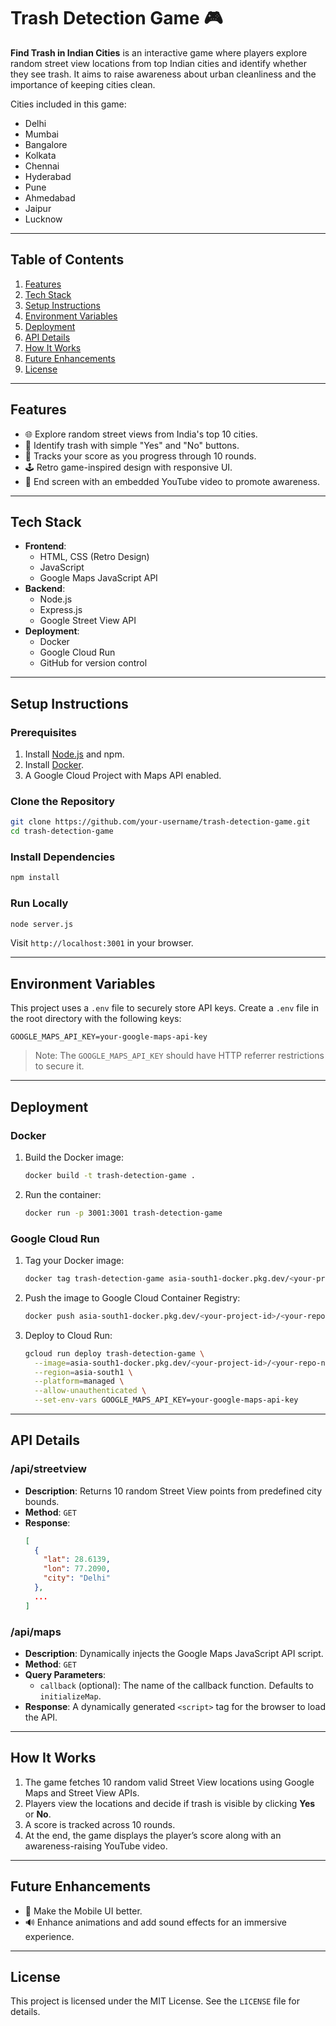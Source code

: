 
# Trash Detection Game 🎮

**Find Trash in Indian Cities** is an interactive game where players explore random street view locations from top Indian cities and identify whether they see trash. It aims to raise awareness about urban cleanliness and the importance of keeping cities clean.

Cities included in this game:
- Delhi
- Mumbai
- Bangalore
- Kolkata
- Chennai
- Hyderabad
- Pune
- Ahmedabad
- Jaipur
- Lucknow

---

## **Table of Contents**
1. [Features](#features)
2. [Tech Stack](#tech-stack)
3. [Setup Instructions](#setup-instructions)
4. [Environment Variables](#environment-variables)
5. [Deployment](#deployment)
6. [API Details](#api-details)
7. [How It Works](#how-it-works)
8. [Future Enhancements](#future-enhancements)
9. [License](#license)

---

## **Features**
- 🌐 Explore random street views from India's top 10 cities.
- 🎯 Identify trash with simple "Yes" and "No" buttons.
- 📝 Tracks your score as you progress through 10 rounds.
- 🕹️ Retro game-inspired design with responsive UI.
- 🎥 End screen with an embedded YouTube video to promote awareness.

---

## **Tech Stack**
- **Frontend**:
  - HTML, CSS (Retro Design)
  - JavaScript
  - Google Maps JavaScript API
- **Backend**:
  - Node.js
  - Express.js
  - Google Street View API
- **Deployment**:
  - Docker
  - Google Cloud Run
  - GitHub for version control

---

## **Setup Instructions**

### Prerequisites
1. Install [Node.js](https://nodejs.org/) and npm.
2. Install [Docker](https://www.docker.com/).
3. A Google Cloud Project with Maps API enabled.

### Clone the Repository
```bash
git clone https://github.com/your-username/trash-detection-game.git
cd trash-detection-game
```

### Install Dependencies
```bash
npm install
```

### Run Locally
```bash
node server.js
```
Visit `http://localhost:3001` in your browser.

---

## **Environment Variables**

This project uses a `.env` file to securely store API keys. Create a `.env` file in the root directory with the following keys:

```env
GOOGLE_MAPS_API_KEY=your-google-maps-api-key
```

> Note: The `GOOGLE_MAPS_API_KEY` should have HTTP referrer restrictions to secure it.

---

## **Deployment**

### Docker
1. Build the Docker image:
   ```bash
   docker build -t trash-detection-game .
   ```
2. Run the container:
   ```bash
   docker run -p 3001:3001 trash-detection-game
   ```

### Google Cloud Run
1. Tag your Docker image:
   ```bash
   docker tag trash-detection-game asia-south1-docker.pkg.dev/<your-project-id>/<your-repo-name>/trash-detection-game
   ```
2. Push the image to Google Cloud Container Registry:
   ```bash
   docker push asia-south1-docker.pkg.dev/<your-project-id>/<your-repo-name>/trash-detection-game
   ```
3. Deploy to Cloud Run:
   ```bash
   gcloud run deploy trash-detection-game \
     --image=asia-south1-docker.pkg.dev/<your-project-id>/<your-repo-name>/trash-detection-game \
     --region=asia-south1 \
     --platform=managed \
     --allow-unauthenticated \
     --set-env-vars GOOGLE_MAPS_API_KEY=your-google-maps-api-key
   ```

---

## **API Details**

### **/api/streetview**
- **Description**: Returns 10 random Street View points from predefined city bounds.
- **Method**: `GET`
- **Response**: 
  ```json
  [
    {
      "lat": 28.6139,
      "lon": 77.2090,
      "city": "Delhi"
    },
    ...
  ]
  ```

### **/api/maps**
- **Description**: Dynamically injects the Google Maps JavaScript API script.
- **Method**: `GET`
- **Query Parameters**:
  - `callback` (optional): The name of the callback function. Defaults to `initializeMap`.
- **Response**: A dynamically generated `<script>` tag for the browser to load the API.

---

## **How It Works**

1. The game fetches 10 random valid Street View locations using Google Maps and Street View APIs.
2. Players view the locations and decide if trash is visible by clicking **Yes** or **No**.
3. A score is tracked across 10 rounds.
4. At the end, the game displays the player’s score along with an awareness-raising YouTube video.

---

## **Future Enhancements**
- 📱 Make the Mobile UI better.
- 🔊 Enhance animations and add sound effects for an immersive experience.

---

## **License**
This project is licensed under the MIT License. See the `LICENSE` file for details.
